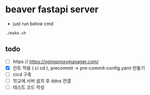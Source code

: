 # beaver fastapi server

- just run below cmd

```bash
./make.sh 
```

## todo

- [ ] https // https://nginxproxymanager.com/
- [x] 린트 적용 ( ci cd ), precommit -> pre-commit-config.yaml 만들기
- [ ] cicd 구축
- [ ] 학교에 서버 설치 후 ddns 연결
- [ ] 테스트 코드 작성
